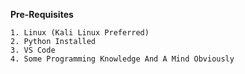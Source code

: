 <b>Pre-Requisites</b>

```
1. Linux (Kali Linux Preferred)
2. Python Installed
3. VS Code
4. Some Programming Knowledge And A Mind Obviously
```
